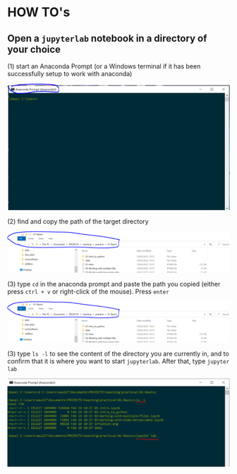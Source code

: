 # HOW TO's

## Open a `jupyterlab` notebook in a directory of your choice

(1) start an Anaconda Prompt (or a Windows terminal if it has been successfully setup to work with anaconda)

![This is an image](assets/images/navigation-1.png)

(2) find and copy the path of the target directory 

![This is an image](assets/images/navigation-2.png)

(3) type `cd` in the anaconda prompt and paste the path you copied (either press `ctrl + v` or right-click of the mouse). Press `enter`

![This is an image](assets/images/navigation-2.png)

(3) type `ls -l` to see the content of the directory you are currently in, and to confirm  that it is where you want to start `jupyterlab`. After that, type `jupyter lab`

![This is an image](assets/images/navigation-4.png)


